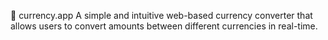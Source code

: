 💱 currency.app
A simple and intuitive web-based currency converter that allows users to convert amounts between different currencies in real-time.
